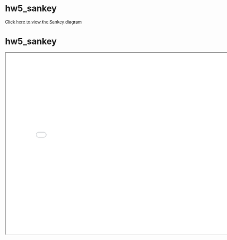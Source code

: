 # hw5_sankey

[Click here to view the Sankey diagram](file:///Users/rosamallorson/Downloads/sankey.html)

# hw5_sankey

<iframe src="file:///Users/rosamallorson/Downloads/sankey.html" width="800" height="600"></iframe>

